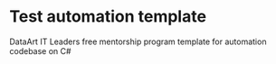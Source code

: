# Test automation template

DataArt IT Leaders free mentorship program template for automation codebase on C#
